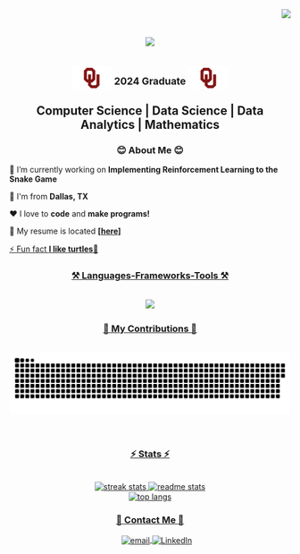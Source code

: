 <img align="right" src="https://visitor-badge.laobi.icu/badge?page_id=andrewgrahm1.andrewgrahm1" />

<h1 align="center">
    <img src="https://readme-typing-svg.herokuapp.com/?font=Righteous&color=FFFFFF&size=35&center=true&vCenter=true&width=500&height=70&duration=4000&lines=Hello+There!+👋;+I'm+Andrew+Graham!;+Welcome+To+My+Profile!" />
</h1>

<h2 align="center">
	<p>
		<span style="display: inline-block;" >
			<img src="images/OUlogo.png" alt="University of Oklahoma Logo" height="40">
		</span>
		<sup >2024 Graduate</sup>
		<span style="display: inline-block;">
			<img src="images/OUlogo.png" alt="University of Oklahoma Logo" height="40">
		</span>
	</p>
	Computer Science | Data Science | Data Analytics | Mathematics
</h2>

<div>
	<h3 align="center">😊 About Me 😊</h3>
   	<div align="left">
		<p> 🔭 I’m currently working on <b>Implementing Reinforcement Learning to the Snake Game</b></p>
		<p> 📍 I'm from <b>Dallas, TX</b></p>
		<p> ❤️ I love to <b>code</b> and <b>make programs!</b></p>
		<p> 💬 My resume is located <a href="Documents/Resume.pdf" target="_blank" Download><b>[here]</b></p>
		<p> ⚡ Fun fact <b>I like turtles</b>🐢</p>
   	</div>
</div>
<h3 align="center">⚒️ Languages-Frameworks-Tools ⚒️</h3>
<br/>
 <div align="center">
	 <img src="https://skillicons.dev/icons?i=python,anaconda,azure,mysql,vscode,docker,sklearn,github,git,gitlab,arduino,cpp,cs,clion,eclipse,gcp,html,css,r,js,mongodb,c,java,jquery,latex,linux,matlab,php,postman,powershell,pycharm,raspberrypi,ubuntu" /><br>
 </div>

<div align="center">
  <h3>🐍 My Contributions 🐍</h3>
      <br>
        <picture>
          <source media="(prefers-color-scheme: dark)" srcset="https://raw.githubusercontent.com/andrewgrahm1/andrewgrahm1/output/github-contribution-grid-snake-dark.svg" />
          <source media="(prefers-color-scheme: light)" srcset="https://raw.githubusercontent.com/andrewgrahm1/andrewgrahm1/output/github-contribution-grid-snake-dark.svg" />
          <img alt="github-snake" src="https://raw.githubusercontent.com/andrewgrahm1/andrewgrahm1/output/github-contribution-grid-snake-dark.svg" />
        </picture>
    <br/><br/><br/>
</div>

<h3 align="center">⚡ Stats ⚡</h3>
<br>
<div align=center>
  <img width=455 src="https://streak-stats.demolab.com?user=andrewgrahm1&count_private=true&theme=github-dark-blue&hide_border=true&border_radius=10&date_format=M%20j%5B%2C%20Y%5D" alt="streak stats"/>
  <img width=450 src="https://github-readme-stats-andrewgrahm1.vercel.app/api?username=andrewgrahm1&count_private=true&show_icons=true&theme=github_dark&hide_border=true&rank_icon=github&border_radius=10" alt="readme stats" />
	</br>
  <img width=400 align="center" src="https://github-readme-stats-andrewgrahm1.vercel.app/api/top-langs/?username=andrewgrahm1&count_private=true&langs_count=8&layout=compact&theme=github_dark&hide_border=true&border_radius=10&size_weight=0.5&count_weight=0.5&exclude_repo=github-readme-stats" alt="top langs" />
</div>
<div>
	<h3 align="center">📧 Contact Me 📧</h3>
	  <ul align="center">
	     <a href="mailto:andrewgraham70@gmail.com" target="_blank">
	       <img align="center" src="https://img.shields.io/badge/Gmail-D14836?style=for-the-badge&logo=gmail&logoColor=white" alt="email"/>
	     </a>
	     <a href="https://www.linkedin.com/in/andrewgrahm/" target="_blank">
		<img align="center" src="https://img.shields.io/badge/LinkedIn-0077B5?style=for-the-badge&logo=linkedin&logoColor=white" alt="LinkedIn"/>
	     </a>
	  </ul>
</div>
